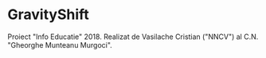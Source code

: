 # GravityShift
Proiect "Info Educatie" 2018. Realizat de Vasilache Cristian ("NNCV") al C.N. "Gheorghe Munteanu Murgoci".
